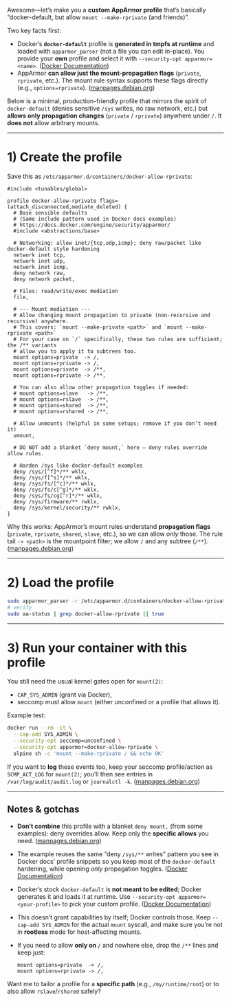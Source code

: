 Awesome—let’s make you a **custom AppArmor profile** that’s basically “docker-default, but allow `mount --make-rprivate` (and friends)”.

Two key facts first:

* Docker’s **`docker-default`** profile is **generated in tmpfs at runtime** and loaded with `apparmor_parser` (not a file you can edit in-place). You provide your **own** profile and select it with `--security-opt apparmor=<name>`. ([Docker Documentation][1])
* AppArmor **can allow just the mount-propagation flags** (`private`, `rprivate`, etc.). The mount rule syntax supports these flags directly (e.g., `options=rprivate`). ([manpages.debian.org][2])

Below is a minimal, production-friendly profile that mirrors the spirit of `docker-default` (denies sensitive `/sys` writes, no raw network, etc.) but **allows only propagation changes** (`private` / `rprivate`) anywhere under `/`. It **does not** allow arbitrary mounts.

---

# 1) Create the profile

Save this as `/etc/apparmor.d/containers/docker-allow-rprivate`:

```
#include <tunables/global>

profile docker-allow-rprivate flags=(attach_disconnected,mediate_deleted) {
  # Base sensible defaults
  # (Same include pattern used in Docker docs examples)
  # https://docs.docker.com/engine/security/apparmor/
  #include <abstractions/base>

  # Networking: allow inet/{tcp,udp,icmp}; deny raw/packet like docker-default style hardening
  network inet tcp,
  network inet udp,
  network inet icmp,
  deny network raw,
  deny network packet,

  # Files: read/write/exec mediation
  file,

  # --- Mount mediation ---
  # Allow changing mount propagation to private (non-recursive and recursive) anywhere.
  # This covers: `mount --make-private <path>` and `mount --make-rprivate <path>`
  # For your case on `/` specifically, these two rules are sufficient; the /** variants
  # allow you to apply it to subtrees too.
  mount options=private  -> /,
  mount options=rprivate -> /,
  mount options=private  -> /**,
  mount options=rprivate -> /**,

  # You can also allow other propagation toggles if needed:
  # mount options=slave   -> /**,
  # mount options=rslave  -> /**,
  # mount options=shared  -> /**,
  # mount options=rshared -> /**,

  # Allow unmounts (helpful in some setups; remove if you don’t need it)
  umount,

  # DO NOT add a blanket `deny mount,` here — deny rules override allow rules.

  # Harden /sys like docker-default examples
  deny /sys/[^f]*/** wklx,
  deny /sys/f[^s]*/** wklx,
  deny /sys/fs/[^c]*/** wklx,
  deny /sys/fs/c[^g]*/** wklx,
  deny /sys/fs/cg[^r]*/** wklx,
  deny /sys/firmware/** rwklx,
  deny /sys/kernel/security/** rwklx,
}
```

Why this works: AppArmor’s mount rules understand **propagation flags** (`private`, `rprivate`, `shared`, `slave`, etc.), so we can allow *only* those. The rule tail `-> <path>` is the mountpoint filter; we allow `/` and any subtree (`/**`). ([manpages.debian.org][2])

---

# 2) Load the profile

```bash
sudo apparmor_parser -r /etc/apparmor.d/containers/docker-allow-rprivate
# verify
sudo aa-status | grep docker-allow-rprivate || true
```

---

# 3) Run your container with this profile

You still need the usual kernel gates open for `mount(2)`:

* `CAP_SYS_ADMIN` (grant via Docker),
* seccomp must allow `mount` (either unconfined or a profile that allows it).

Example test:

```bash
docker run --rm -it \
  --cap-add SYS_ADMIN \
  --security-opt seccomp=unconfined \
  --security-opt apparmor=docker-allow-rprivate \
  alpine sh -c 'mount --make-rprivate / && echo OK'
```

If you want to **log** these events too, keep your seccomp profile/action as `SCMP_ACT_LOG` for `mount(2)`; you’ll then see entries in `/var/log/audit/audit.log` or `journalctl -k`. ([manpages.debian.org][2])

---

## Notes & gotchas

* **Don’t combine** this profile with a blanket `deny mount,` (from some examples): deny overrides allow. Keep only the **specific allows** you need. ([manpages.debian.org][2])
* The example reuses the same “deny `/sys/**` writes” pattern you see in Docker docs’ profile snippets so you keep most of the `docker-default` hardening, while opening *only* propagation toggles. ([Docker Documentation][1])
* Docker’s stock `docker-default` is **not meant to be edited**; Docker generates it and loads it at runtime. Use `--security-opt apparmor=<your-profile>` to pick your custom profile. ([Docker Documentation][1])
* This doesn’t grant capabilities by itself; Docker controls those. Keep `--cap-add SYS_ADMIN` for the actual `mount` syscall, and make sure you’re not in **rootless** mode for host-affecting mounts.
* If you need to allow **only on `/`** and nowhere else, drop the `/**` lines and keep just:

  ```
  mount options=private  -> /,
  mount options=rprivate -> /,
  ```

Want me to tailor a profile for a **specific path** (e.g., `/my/runtime/root`) or to also allow `rslave`/`rshared` safely?

[1]: https://docs.docker.com/engine/security/apparmor/?utm_source=chatgpt.com "AppArmor security profiles for Docker"
[2]: https://manpages.debian.org/testing/apparmor/apparmor.d.5.en.html "apparmor.d(5) — apparmor — Debian testing — Debian Manpages"
